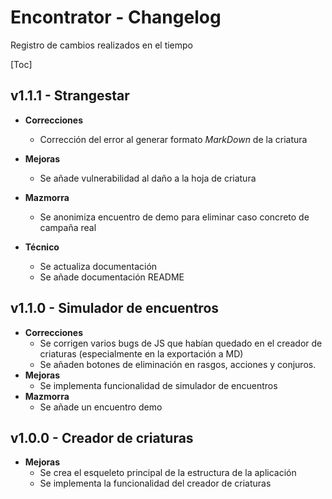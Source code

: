 # Encontrator - Changelog

Registro de cambios realizados en el tiempo

[Toc]

## v1.1.1 - Strangestar

- **Correcciones**
  - Corrección del error al generar formato *MarkDown* de la criatura

- **Mejoras**
  - Se añade vulnerabilidad al daño a la hoja de criatura

- **Mazmorra**
  - Se anonimiza encuentro de demo para eliminar caso concreto de campaña real
- **Técnico**
  - Se actualiza documentación
  - Se añade documentación README

## v1.1.0 - Simulador de encuentros

- **Correcciones**
  - Se corrigen varios bugs de JS que habían quedado en el creador de criaturas (especialmente en la exportación a MD)
  - Se añaden botones de eliminación en rasgos, acciones y conjuros.
- **Mejoras**
  - Se implementa funcionalidad de simulador de encuentros
- **Mazmorra**
  - Se añade un encuentro demo


## v1.0.0 - Creador de criaturas

- **Mejoras**
  - Se crea el esqueleto principal de la estructura de la aplicación
  - Se implementa la funcionalidad del creador de criaturas